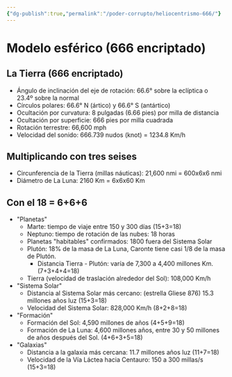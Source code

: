 ```yaml
---
{"dg-publish":true,"permalink":"/poder-corrupto/heliocentrismo-666/"}
---
```


# Modelo esférico (666 encriptado)

## La Tierra (666 encriptado)
- Ángulo de inclinación del eje de rotación: 66.6° sobre la eclíptica o 23.4º sobre la normal
- Círculos polares: 66.6° N (ártico) y 66.6° S (antártico)
- Ocultación por curvatura: 8 pulgadas (6.66 pies) por milla de distancia
- Ocultación por superficie: 666 pies por milla cuadrada
- Rotación terrestre: 66,600 mph
- Velocidad del sonido: 666.739 nudos (knot) = 1234.8 Km/h

## Multiplicando con tres seises
- Circunferencia de la Tierra (millas náuticas): 21,600 nmi = 600x6x6 nmi
- Diámetro de La Luna: 2160 Km = 6x6x60 Km

## Con el 18 = 6+6+6
- "Planetas"
	- Marte: tiempo de viaje entre 150 y 300 días (15+3=18)
	- Neptuno: tiempo de rotación de las nubes: 18 horas
	- Planetas "habitables" confirmados: 1800 fuera del Sistema Solar
	- Plutón: 18% de la masa de La Luna, Caronte tiene casi 1/8 de la masa de Plutón.
		- Distancia Tierra - Plutón: varía de 7,300 a 4,400 millones Km. (7+3+4+4=18)
	- Tierra (velocidad de traslación alrededor del Sol): 108,000 Km/h
- "Sistema Solar"
	- Distancia al Sistema Solar más cercano: (estrella Gliese 876) 15.3 millones años luz (15+3=18)
	- Velocidad del Sistema Solar: 828,000 Km/h (8+2+8=18)
- "Formación"
	- Formación del Sol: 4,590 millones de años (4+5+9=18)
	- Formación de La Luna: 4,600 millones años, entre 30 y 50 millones de años después del Sol. (4+6+3+5=18)
- "Galaxias"
	- Distancia a la galaxia más cercana: 11.7 millones años luz (11+7=18)
	- Velocidad de la Vía Láctea hacia Centauro: 150 a 300 millas/s (15+3=18)